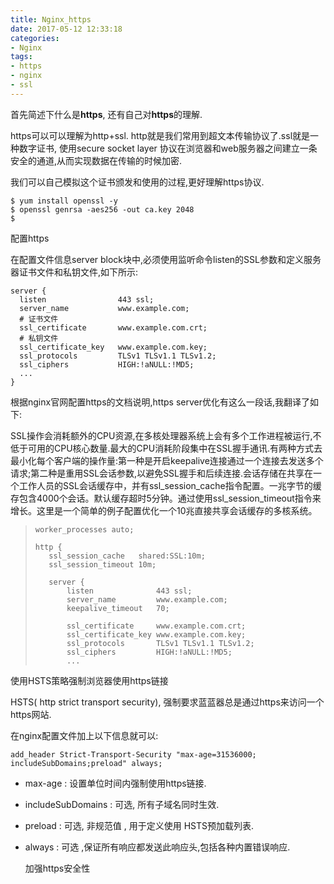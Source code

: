 ```yaml
---
title: Nginx_https
date: 2017-05-12 12:33:18
categories:
- Nginx
tags:
- https
- nginx
- ssl
---
```


<!-- more -->

首先简述下什么是**https**, 还有自己对**https**的理解.

https可以可以理解为http+ssl. http就是我们常用到超文本传输协议了.ssl就是一种数字证书, 使用secure socket layer 协议在浏览器和web服务器之间建立一条安全的通道,从而实现数据在传输的时候加密.

我们可以自己模拟这个证书颁发和使用的过程,更好理解https协议.

```shell
$ yum install openssl -y
$ openssl genrsa -aes256 -out ca.key 2048
$ 
```

配置https

在配置文件信息server block块中,必须使用监听命令listen的SSL参数和定义服务器证书文件和私钥文件,如下所示:

```shell
server {
  listen				443 ssl;
  server_name			www.example.com;
  # 证书文件
  ssl_certificate		www.example.com.crt;
  # 私钥文件
  ssl_certificate_key	www.example.com.key;
  ssl_protocols			TLSv1 TLSv1.1 TLSv1.2;
  ssl_ciphers			HIGH:!aNULL:!MD5;
  ...
}
```

根据nginx官网配置https的文档说明,https server优化有这么一段话,我翻译了如下:

SSL操作会消耗额外的CPU资源,在多核处理器系统上会有多个工作进程被运行,不低于可用的CPU核心数量.最大的CPU消耗阶段集中在SSL握手通讯.有两种方式去最小化每个客户端的操作量:第一种是开启keepalive连接通过一个连接去发送多个请求;第二种是重用SSL会话参数,以避免SSL握手和后续连接.会话存储在共享在一个工作人员的SSL会话缓存中，并有ssl_session_cache指令配置。一兆字节的缓存包含4000个会话。默认缓存超时5分钟。通过使用ssl_session_timeout指令来增长。这里是一个简单的例子配置优化一个10兆直接共享会话缓存的多核系统。

>```
>worker_processes auto;
>
>http {
>    ssl_session_cache   shared:SSL:10m;
>    ssl_session_timeout 10m;
>
>    server {
>        listen              443 ssl;
>        server_name         www.example.com;
>        keepalive_timeout   70;
>
>        ssl_certificate     www.example.com.crt;
>        ssl_certificate_key www.example.com.key;
>        ssl_protocols       TLSv1 TLSv1.1 TLSv1.2;
>        ssl_ciphers         HIGH:!aNULL:!MD5;
>        ...
>```

 使用HSTS策略强制浏览器使用https链接

HSTS( http strict transport security), 强制要求蓝蓝器总是通过https来访问一个https网站.

在nginx配置文件加上以下信息就可以:

```shell
add_header Strict-Transport-Security "max-age=31536000; includeSubDomains;preload" always;
```

- max-age : 设置单位时间内强制使用https链接.

- includeSubDomains : 可选, 所有子域名同时生效.

- preload : 可选, 非规范值 , 用于定义使用 HSTS预加载列表.

- always : 可选 ,保证所有响应都发送此响应头,包括各种内置错误响应.

  加强https安全性
